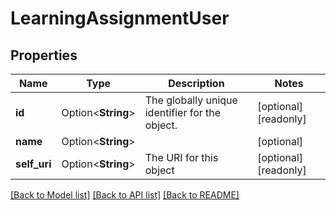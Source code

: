 # LearningAssignmentUser

## Properties

Name | Type | Description | Notes
------------ | ------------- | ------------- | -------------
**id** | Option<**String**> | The globally unique identifier for the object. | [optional][readonly]
**name** | Option<**String**> |  | [optional]
**self_uri** | Option<**String**> | The URI for this object | [optional][readonly]

[[Back to Model list]](../README.md#documentation-for-models) [[Back to API list]](../README.md#documentation-for-api-endpoints) [[Back to README]](../README.md)


